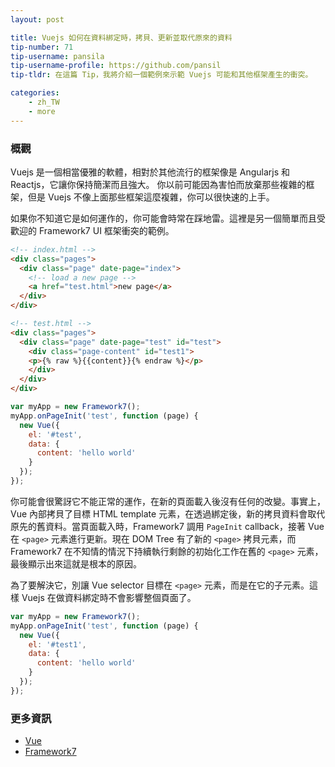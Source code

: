```yaml
---
layout: post

title: Vuejs 如何在資料綁定時，拷貝、更新並取代原來的資料
tip-number: 71
tip-username: pansila
tip-username-profile: https://github.com/pansil
tip-tldr: 在這篇 Tip，我將介紹一個範例來示範 Vuejs 可能和其他框架產生的衝突。

categories:
    - zh_TW
    - more
---
```


### 概觀

Vuejs 是一個相當優雅的軟體，相對於其他流行的框架像是 Angularjs 和 Reactjs，它讓你保持簡潔而且強大。
你以前可能因為害怕而放棄那些複雜的框架，但是 Vuejs 不像上面那些框架這麼複雜，你可以很快速的上手。

如果你不知道它是如何運作的，你可能會時常在踩地雷。這裡是另一個簡單而且受歡迎的 Framework7 UI 框架衝突的範例。

```html
<!-- index.html -->
<div class="pages">
  <div class="page" date-page="index">
    <!-- load a new page -->
    <a href="test.html">new page</a>
  </div>
</div>

<!-- test.html -->
<div class="pages">
  <div class="page" date-page="test" id="test">
    <div class="page-content" id="test1">
    <p>{% raw %}{{content}}{% endraw %}</p>
    </div>
  </div>
</div>
```

```js
var myApp = new Framework7();
myApp.onPageInit('test', function (page) {
  new Vue({
    el: '#test',
    data: {
      content: 'hello world'
    }
  });
});
```

你可能會很驚訝它不能正常的運作，在新的頁面載入後沒有任何的改變。事實上，Vue 內部拷貝了目標 HTML template 元素，在透過綁定後，新的拷貝資料會取代原先的舊資料。當頁面載入時，Framework7 調用 `PageInit` callback，接著 Vue 在 `<page>` 元素進行更新。現在 DOM Tree 有了新的 `<page>` 拷貝元素，而 Framework7 在不知情的情況下持續執行剩餘的初始化工作在舊的 `<page>` 元素，最後顯示出來這就是根本的原因。

為了要解決它，別讓 Vue selector 目標在 `<page>` 元素，而是在它的子元素。這樣 Vuejs 在做資料綁定時不會影響整個頁面了。

```js
var myApp = new Framework7();
myApp.onPageInit('test', function (page) {
  new Vue({
    el: '#test1',
    data: {
      content: 'hello world'
    }
  });
});
```

### 更多資訊

- [Vue](https://github.com/Vuejs/Vue)
- [Framework7](https://framework7.io/)
